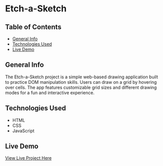 # Etch-a-Sketch

## Table of Contents
- [General Info](#general-info)
- [Technologies Used](#technologies-used)
- [Live Demo](#live-demo)

## General Info
The Etch-a-Sketch project is a simple web-based drawing application built to practice DOM manipulation skills. Users can draw on a grid by hovering over cells. The app features customizable grid sizes and different drawing modes for a fun and interactive experience.

## Technologies Used
- HTML
- CSS
- JavaScript

## Live Demo
[View Live Project Here](https://thecoder45674.github.io/etch-a-sketch/)
